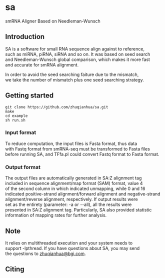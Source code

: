 # sa
smRNA Aligner Based on Needleman-Wunsch
 
## Introduction  
SA is a software for small RNA sequence align against to reference,   
such as miRNA, piRNA, siRNA and so on. It was based on seed search   
and Needleman-Wunsch global comparison, which makes it more fast   
and accurate for smRNA alignment.   

In order to avoid the seed searching faiture due to the mismatch,   
we take the number of mismatch plus one seed searching strategy.  

## Getting started  
	git clone https://github.com/zhuqianhua/sa.git  
	make  
	cd example  
	sh run.sh  

### Input format
To reduce computation, the input files is Fasta format, thus data  
with Fastq format from smRNA-seq must be transformed to Fasta files  
before running SA, and TFfa.pl could convert Fastq format to Fasta 
format.

### Output format
The output files are automatically generated in SA:Z alignment tag  
included in sequence alignment/map format (SAM) format, value 4  
of the second column in which indicated unmapping, while 0 and 16  
indicated positive-strand alignment/forward alignment and negative-strand  
alignment/reverse alignment, respectively. If output results were  
set as the entirety (parameter: -a or --all), all the results were  
presented in SA:Z alignment tag. Particularly, SA also provided statistic 
information of mapping rates for further analysis.

## Note
It relies on multithreaded execution and your system needs to   
support -lpthread. If you have questions about SA, you may send  
the questions to zhuqianhua@bgi.com.  

## Citing
